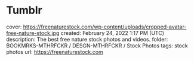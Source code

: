 # Tumblr

cover: https://freenaturestock.com/wp-content/uploads/cropped-avatar-free-nature-stock.jpg
created: February 24, 2022 1:17 PM (UTC)
description: The best free nature stock photos and videos.
folder: BOOKMRKS-MTHRFCKR / DESGN-MTHRFCKR / Stock Photos
tags: stock photos
url: https://freenaturestock.com